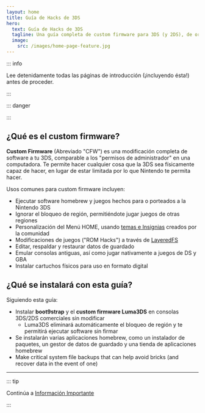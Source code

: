 ```yaml
---
layout: home
title: Guía de Hacks de 3DS
hero:
  text: Guía de Hacks de 3DS
  tagline: Una guía completa de custom firmware para 3DS (y 2DS), de original a boot9strap.
  image:
    src: /images/home-page-feature.jpg
---
```


::: info

Lee detenidamente todas las páginas de introducción (¡incluyendo ésta!) antes de proceder.

:::

::: danger

<!--@include: ./_include/3ds-online.md -->

:::

## ¿Qué es el custom firmware?

**Custom Firmware** (Abreviado "CFW") es una modificación completa de software a tu 3DS, comparable a los "permisos de administrador" en una computadora. Te permite hacer cualquier cosa que la 3DS sea físicamente capaz de hacer, en lugar de estar limitada por lo que Nintendo te permita hacer.

Usos comunes para custom firmware incluyen:

- Ejecutar software homebrew y juegos hechos para o porteados a la Nintendo 3DS
- Ignorar el bloqueo de región, permitiéndote jugar juegos de otras regiones
- Personalización del Menú HOME, usando [temas e Insignias](https://themeplaza.art) creados por la comunidad
- Modificaciones de juegos ("ROM Hacks") a través de [LayeredFS](https://github.com/knight-ryu12/godmode9-layeredfs-usage/wiki/Using-Luma3DS'-layeredfs-\(Only-version-8.0-and-higher\))
- Editar, respaldar y restaurar datos de guardado
- Emular consolas antiguas, así como jugar nativamente a juegos de DS y GBA
- Instalar cartuchos físicos para uso en formato digital

## ¿Qué se instalará con esta guía?

Siguiendo esta guía:

- Instalar **boot9strap** y el **custom firmware Luma3DS** en consolas 3DS/2DS comerciales sin modificar
  - Luma3DS eliminará automáticamente el bloqueo de región y te permitirá ejecutar software sin firmar
- Se instalarán varias aplicaciones homebrew, como un instalador de paquetes, un gestor de datos de guardado y una tienda de aplicaciones homebrew
- Make critical system file backups that can help avoid bricks (and recover data in the event of one)

___

::: tip

Continúa a [Información Importante](key-information)

:::
